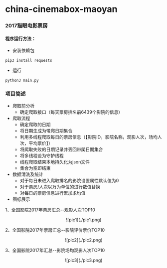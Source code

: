 # china-cinemabox-maoyan
### 2017猫眼电影票房

#### 程序运行方法：

- 安装依赖包

```
pip3 install requests
```

- 运行

```
python3 main.py
```

### 项目简述

- 爬取前分析
  - 确定爬取接口（每天票房排名前6439个影院的信息）
- 爬取流程
  - 确定爬取的日期
  - 将日期生成为带爬日期集合
  - 利用多线程爬取每日的票房信息（【影院ID，影院名称，观影人次，场均人次，平均票价】）
  - 将爬取失败的日期记录并丢回带爬日期集合
  - 将多线程设为守护线程
  - 线程爬取结果本地持久化为json文件
  - 集合为空即结束
- 数据清洗及统计
  - 对于每日未进入爬取排名的影院设置属性默认值为0
  - 对于票房/人次以万为单位的进行数值替换
  - 对每日的票房信息进行累加求均值
- 图标展示

1、全国影院2017年票房汇总--观影人次TOP10

<center> ![pic1](./pic1.png) </center>

2、全国影院2017年票房汇总--影院评价票价TOP10

<center>![pic2](./pic2.png)</center>

3、全国影院2017年汇总--影院场均观影人次TOP10

<center>![pic3](./pic3.png)</center>





